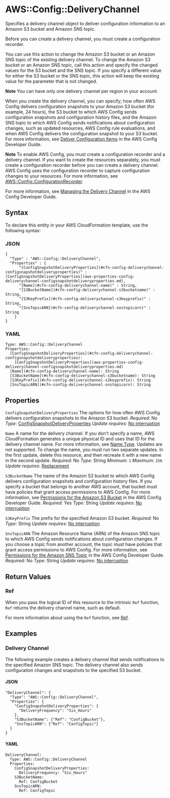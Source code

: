 # AWS::Config::DeliveryChannel<a name="aws-resource-config-deliverychannel"></a>

Specifies a delivery channel object to deliver configuration information to an Amazon S3 bucket and Amazon SNS topic\.

Before you can create a delivery channel, you must create a configuration recorder\.

You can use this action to change the Amazon S3 bucket or an Amazon SNS topic of the existing delivery channel\. To change the Amazon S3 bucket or an Amazon SNS topic, call this action and specify the changed values for the S3 bucket and the SNS topic\. If you specify a different value for either the S3 bucket or the SNS topic, this action will keep the existing value for the parameter that is not changed\.

**Note**
You can have only one delivery channel per region in your account\.

When you create the delivery channel, you can specify; how often AWS Config delivers configuration snapshots to your Amazon S3 bucket \(for example, 24 hours\), the S3 bucket to which AWS Config sends configuration snapshots and configuration history files, and the Amazon SNS topic to which AWS Config sends notifications about configuration changes, such as updated resources, AWS Config rule evaluations, and when AWS Config delivers the configuration snapshot to your S3 bucket\. For more information, see [Deliver Configuration Items](https://docs.aws.amazon.com/config/latest/developerguide/how-does-config-work.html#delivery-channel) in the AWS Config Developer Guide\.

**Note**
To enable AWS Config, you must create a configuration recorder and a delivery channel\. If you want to create the resources separately, you must create a configuration recorder before you can create a delivery channel\. AWS Config uses the configuration recorder to capture configuration changes to your resources\. For more information, see [AWS::Config::ConfigurationRecorder](https://docs.aws.amazon.com/AWSCloudFormation/latest/UserGuide/aws-resource-config-configurationrecorder.html)\.

For more information, see [Managing the Delivery Channel](https://docs.aws.amazon.com/config/latest/developerguide/manage-delivery-channel.html) in the AWS Config Developer Guide\.

## Syntax<a name="aws-resource-config-deliverychannel-syntax"></a>

To declare this entity in your AWS CloudFormation template, use the following syntax:

### JSON<a name="aws-resource-config-deliverychannel-syntax.json"></a>

```
{
  "Type" : "AWS::Config::DeliveryChannel",
  "Properties" : {
      "[ConfigSnapshotDeliveryProperties](#cfn-config-deliverychannel-configsnapshotdeliveryproperties)" : [ConfigSnapshotDeliveryProperties](aws-properties-config-deliverychannel-configsnapshotdeliveryproperties.md),
      "[Name](#cfn-config-deliverychannel-name)" : String,
      "[S3BucketName](#cfn-config-deliverychannel-s3bucketname)" : String,
      "[S3KeyPrefix](#cfn-config-deliverychannel-s3keyprefix)" : String,
      "[SnsTopicARN](#cfn-config-deliverychannel-snstopicarn)" : String
    }
}
```

### YAML<a name="aws-resource-config-deliverychannel-syntax.yaml"></a>

```
Type: AWS::Config::DeliveryChannel
Properties:
  [ConfigSnapshotDeliveryProperties](#cfn-config-deliverychannel-configsnapshotdeliveryproperties):
    [ConfigSnapshotDeliveryProperties](aws-properties-config-deliverychannel-configsnapshotdeliveryproperties.md)
  [Name](#cfn-config-deliverychannel-name): String
  [S3BucketName](#cfn-config-deliverychannel-s3bucketname): String
  [S3KeyPrefix](#cfn-config-deliverychannel-s3keyprefix): String
  [SnsTopicARN](#cfn-config-deliverychannel-snstopicarn): String
```

## Properties<a name="aws-resource-config-deliverychannel-properties"></a>

`ConfigSnapshotDeliveryProperties`  <a name="cfn-config-deliverychannel-configsnapshotdeliveryproperties"></a>
The options for how often AWS Config delivers configuration snapshots to the Amazon S3 bucket\.
*Required*: No
*Type*: [ConfigSnapshotDeliveryProperties](aws-properties-config-deliverychannel-configsnapshotdeliveryproperties.md)
*Update requires*: [No interruption](https://docs.aws.amazon.com/AWSCloudFormation/latest/UserGuide/using-cfn-updating-stacks-update-behaviors.html#update-no-interrupt)

`Name`  <a name="cfn-config-deliverychannel-name"></a>
A name for the delivery channel\. If you don't specify a name, AWS CloudFormation generates a unique physical ID and uses that ID for the delivery channel name\. For more information, see [Name Type](https://docs.aws.amazon.com/AWSCloudFormation/latest/UserGuide/aws-properties-name.html)\.
Updates are not supported\. To change the name, you must run two separate updates\. In the first update, delete this resource, and then recreate it with a new name in the second update\.
*Required*: No
*Type*: String
*Minimum*: `1`
*Maximum*: `256`
*Update requires*: [Replacement](https://docs.aws.amazon.com/AWSCloudFormation/latest/UserGuide/using-cfn-updating-stacks-update-behaviors.html#update-replacement)

`S3BucketName`  <a name="cfn-config-deliverychannel-s3bucketname"></a>
The name of the Amazon S3 bucket to which AWS Config delivers configuration snapshots and configuration history files\.
If you specify a bucket that belongs to another AWS account, that bucket must have policies that grant access permissions to AWS Config\. For more information, see [Permissions for the Amazon S3 Bucket](https://docs.aws.amazon.com/config/latest/developerguide/s3-bucket-policy.html) in the AWS Config Developer Guide\.
*Required*: Yes
*Type*: String
*Update requires*: [No interruption](https://docs.aws.amazon.com/AWSCloudFormation/latest/UserGuide/using-cfn-updating-stacks-update-behaviors.html#update-no-interrupt)

`S3KeyPrefix`  <a name="cfn-config-deliverychannel-s3keyprefix"></a>
The prefix for the specified Amazon S3 bucket\.
*Required*: No
*Type*: String
*Update requires*: [No interruption](https://docs.aws.amazon.com/AWSCloudFormation/latest/UserGuide/using-cfn-updating-stacks-update-behaviors.html#update-no-interrupt)

`SnsTopicARN`  <a name="cfn-config-deliverychannel-snstopicarn"></a>
The Amazon Resource Name \(ARN\) of the Amazon SNS topic to which AWS Config sends notifications about configuration changes\.
If you choose a topic from another account, the topic must have policies that grant access permissions to AWS Config\. For more information, see [Permissions for the Amazon SNS Topic](https://docs.aws.amazon.com/config/latest/developerguide/sns-topic-policy.html) in the AWS Config Developer Guide\.
*Required*: No
*Type*: String
*Update requires*: [No interruption](https://docs.aws.amazon.com/AWSCloudFormation/latest/UserGuide/using-cfn-updating-stacks-update-behaviors.html#update-no-interrupt)

## Return Values<a name="aws-resource-config-deliverychannel-return-values"></a>

### Ref<a name="aws-resource-config-deliverychannel-return-values-ref"></a>

 When you pass the logical ID of this resource to the intrinsic `Ref` function, `Ref` returns the delivery channel name, such as default\.

For more information about using the `Ref` function, see [Ref](https://docs.aws.amazon.com/AWSCloudFormation/latest/UserGuide/intrinsic-function-reference-ref.html)\.

## Examples<a name="aws-resource-config-deliverychannel--examples"></a>

### Delivery Channel<a name="aws-resource-config-deliverychannel--examples--Delivery_Channel"></a>

The following example creates a delivery channel that sends notifications to the specified Amazon SNS topic\. The delivery channel also sends configuration changes and snapshots to the specified S3 bucket\.

#### JSON<a name="aws-resource-config-deliverychannel--examples--Delivery_Channel--json"></a>

```
"DeliveryChannel": {
  "Type": "AWS::Config::DeliveryChannel",
  "Properties": {
    "ConfigSnapshotDeliveryProperties": {
      "DeliveryFrequency": "Six_Hours"
    },
    "S3BucketName": {"Ref": "ConfigBucket"},
    "SnsTopicARN": {"Ref": "ConfigTopic"}
  }
}
```

#### YAML<a name="aws-resource-config-deliverychannel--examples--Delivery_Channel--yaml"></a>

```
DeliveryChannel:
  Type: AWS::Config::DeliveryChannel
  Properties:
    ConfigSnapshotDeliveryProperties:
      DeliveryFrequency: "Six_Hours"
    S3BucketName:
      Ref: ConfigBucket
    SnsTopicARN:
      Ref: ConfigTopic
```
